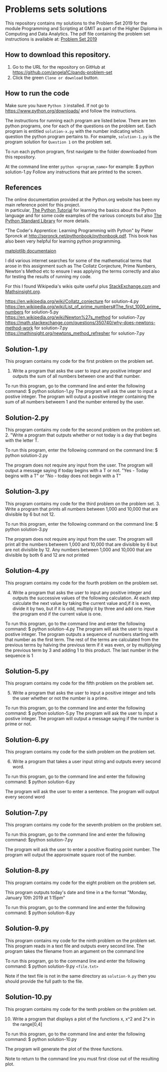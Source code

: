 # Problems sets solutions

This repository contains my solutions to the Problem Set 2019 for the module Programming and Scripting at GMIT as part of the Higher Diploma in Computing and Data Analytics.
The pdf file containing the problem set instructions is available at:
[Problem Set 2019](https://github.com/ianmcloughlin/problems-pands-2019/raw/master/problems.pdf)

## How to download this repository.

1. Go to the URL for the repository on GitHub at https://github.com/angela1C/pands-problem-set
2. Click the green `Clone or download` button.

## How to run the code
Make sure you have `Python 3` installed. 
If not go to https://www.python.org/downloads/ and follow the instructions.

The instructions for running each program are listed below. 
There are ten python programs, one for each of the questions on the problem set. Each program is entitled `solution-x.py` with the number indicating which question the python program pertains to. For example, `solution-1.py` is the program solution for `Question 1` on the problem set.

To run each python program, first navigate to the folder downloaded from this repository. 

At the command line enter `python <program_name>`
for example: $ python solution-1.py
Follow any instructions that are printed to the screen.

## References

The online documentation provided at the Python.org website has been my main reference point for this project.  
In particular, [The Python Tutorial](https://docs.python.org/3/tutorial/) for learning the basics about the Python language and for some code examples of the various concepts but also [The Python Standard Library](https://docs.python.org/3/library/index.html) for more details.

 "The Coder's Apprentice: Learning Programming with Python" by Pieter Spronck at http://spronck.net/pythonbook/pythonbook.pdf. This book has also been very helpful for learning python programming.

[matplotlib documentaion](https://matplotlib.org/tutorials/introductory/pyplot.html)

I did various internet searches for some of the mathematical terms that arose in this assignment such as The Collatz Conjecture, Prime Numbers, Newton's Method etc to ensure I was applying the terms correctly and also for testing the results of running my code.

For this I found Wikipedia's wikis quite useful plus [StackExchange.com](https://stackexchange.com) and [Mathsinsight.org](https://mathinsight.org).


https://en.wikipedia.org/wiki/Collatz_conjecture for solution-4.py
https://en.wikipedia.org/wiki/List_of_prime_numbers#The_first_1000_prime_numbers for solution-5.py
https://en.wikipedia.org/wiki/Newton%27s_method for solution-7.py
https://math.stackexchange.com/questions/350740/why-does-newtons-method-work for solution-7.py
https://mathinsight.org/newtons_method_refresher for solution-7.py



## Solution-1.py
This program contains my code for the first problem on the problem set.
1. Write a program that asks the user to input any positive integer and 
outputs the sum of all numbers between one and that number.

To run this program, go to the command line and enter the following command:
$ python solution-1.py
The program will ask the user to input a postive integer.
The program will output a positive integer containing the sum of all numbers betweem 1 and the number entered  by the user.

## Solution-2.py

This program contains my code for the second problem on the problem set.
2. "Write a program that outputs whether or not today is a day that begins with the letter T. 

To run this program, enter the following command on the command line:
$ python solution-2.py

The program does not require any input from the user.
The program will output a message saying if today begins with a T or not.
"Yes - Today begins with a T" or "No - today does not begin with a T"

## Solution-3.py

This program contains my code for the third problem on the problem set.
3. Write a program that prints all numbers between 1,000 and 10,000 that are divisible by 6 but not 12.

To run this program, enter the following command on the command line:
$ python solution-3.py

The program does not require any input from the user.
The program will print all the numbers betweem 1,000 and 10,000 that are divisible by 6 but are not divisible by 12. Any numbers between 1,000 and 10,000 that are divisible by both 6 and 12 are not printed

## Solution-4.py

This program contains my code for the fourth problem on the problem set.

4. Write a program that asks the user to input any positive integer and outputs the successive values of the following calculation. 
At each step calculate the next value by taking the current value and,if it is even, divide it by two, but if it is odd, multiply it by three and add one. 
Have the program end if the current value is one.

To run this program, go to the command line and enter the following command:
$ python solution-4.py
The program will ask the user to input a postive integer.
The program outputs a sequence of numbers starting with that number as the first term. The rest of the terms are 
calculated from the previous terms by halving the previous term if it was even, or by multiplying the previous term by 3 and adding 1 to this product.
The last number in the sequence is 1

## Solution-5.py

This program contains my code for the fifth problem on the problem set.

5. Write a program that asks the user to input a positive integer and tells the user whether or not the number is a prime.

To run this program, go to the command line and enter the following command:
$ python solution-5.py
The program will ask the user to input a postive integer. The program will output a message saying if the number is prime or not.

## Solution-6.py

This program contains my code for the sixth problem on the problem set.

6. Write a program that takes a user input string and outputs every second word.

To run this program, go to the command line and enter the following command:
$ python solution-6.py

The program will ask the user to enter a sentence. 
The program will output every second word

## Solution-7.py

This program contains my code for the seventh problem on the problem set.

To run this program, go to the command line and enter the following command:
$python solution-7.py

The program will ask the user to enter a positive floating point number.
The program will output the approximate square root of the number.



## Solution-8.py
This program contains my code for the eight problem on the problem set.

This program outputs today's date and time in a the format "Monday, January 10th 2019 at 1:15pm”

To run this program, go to the command line and enter the following command:
$ python solution-8.py

## Solution-9.py
This program contains my code for the ninth problem on the problem set.
This program reads in a text file and outputs every second line. 
The program takes the filename from an argument on the command line

To run this program, go to the command line and enter the following command:
$ python solution-9.py `<file.txt>`

Note if the text file is not in the same directory as `solution-9.py` then you should provide the full path to the file.


## Solution-10.py

This program contains my code for the tenth problem on the problem set.

10. Write a program that displays a plot of the functions x, x^2 and 2^x in the range[0,4]

To run this program, go to the command line and enter the following command:
$ python solution-10.py

The program will generate the plot of the three functions. 

Note to return to the command line you must first close out of the resulting plot. 